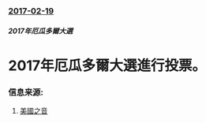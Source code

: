 ### [2017-02-19](/zh/news/2017/02/19/index.md)

##### 2017年厄瓜多爾大選
# 2017年厄瓜多爾大選進行投票。 




### 信息来源:

1. [美國之音](http://www.voanews.com/a/ecuador-election/3730949.html)
